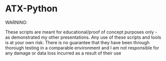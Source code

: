 # ATX-Python
WARNING:

These scripts are meant for educational/proof of concept purposes only - as demonstrated my other presentations. Any use of these scripts and tools is at your own risk. There is no guarantee that they have been through thorough testing in a comparable environment and I am not responsible for any damage or data loss incurred as a result of their use
